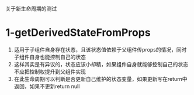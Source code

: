 关于新生命周期的测试

# 1-getDerivedStateFromProps
1. 适用于子组件自身存在状态，且该状态值依赖于父组件传props的情况，同时子组件自身也能控制自己的状态
2. 这样其实是有异议的，状态应该小却精，如果组件自身就能够控制自己的状态不应把控制权提升到父组件实现
3. 在此生命周期可以判断是否更新自己维护的状态变量，如果更新写在return中返回，如果不更新return null